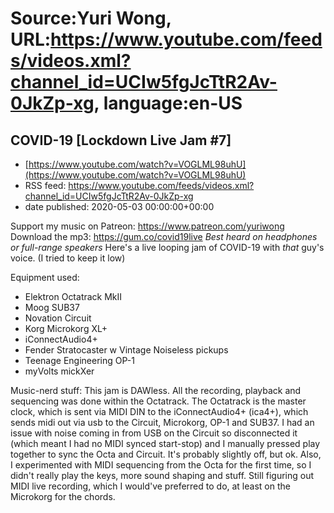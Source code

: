 # Source:Yuri Wong, URL:https://www.youtube.com/feeds/videos.xml?channel_id=UCIw5fgJcTtR2Av-0JkZp-xg, language:en-US

## COVID-19 [Lockdown Live Jam #7]
 - [https://www.youtube.com/watch?v=VOGLML98uhU](https://www.youtube.com/watch?v=VOGLML98uhU)
 - RSS feed: https://www.youtube.com/feeds/videos.xml?channel_id=UCIw5fgJcTtR2Av-0JkZp-xg
 - date published: 2020-05-03 00:00:00+00:00

Support my music on Patreon: https://www.patreon.com/yuriwong Download the mp3: https://gum.co/covid19live
*Best heard on headphones or full-range speakers*
Here's a live looping jam of COVID-19 with *that* guy's voice. (I tried to keep it low)

Equipment used:
- Elektron Octatrack MkII
- Moog SUB37
- Novation Circuit
- Korg Microkorg XL+
- iConnectAudio4+
- Fender Stratocaster w Vintage Noiseless pickups
- Teenage Engineering OP-1
- myVolts mickXer

Music-nerd stuff:
This jam is DAWless. All the recording, playback and sequencing was done within the Octatrack.
The Octatrack is the master clock, which is sent via MIDI DIN to the iConnectAudio4+ (ica4+), which sends midi out via usb to the Circuit, Microkorg, OP-1 and SUB37. I had an issue with noise coming in from USB on the Circuit so disconnected it (which meant I had no MIDI synced start-stop) and I manually pressed play together to sync the Octa and Circuit. It's probably slightly off, but ok. Also, I experimented with MIDI sequencing from the Octa for the first time, so I didn't really play the keys, more sound shaping and stuff. Still figuring out MIDI live recording, which I would've preferred to do, at least on the Microkorg for the chords.

